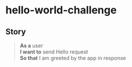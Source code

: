 # hello-world-challenge

## Story

> **As a** user  
> **I want to** send Hello request  
> **So that** I am greeted by the app in response
